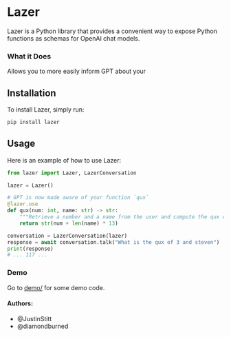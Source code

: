# Lazer

Lazer is a Python library that provides a convenient way to expose Python functions as schemas for OpenAI chat models.

### What it Does

Allows you to more easily inform GPT about your

## Installation

To install Lazer, simply run:

```bash
pip install lazer
```

## Usage

Here is an example of how to use Lazer:

```python
from lazer import Lazer, LazerConversation

lazer = Lazer()

# GPT is now made aware of your function `qux`
@lazer.use
def qux(num: int, name: str) -> str:
    """Retrieve a number and a name from the user and compute the qux of it"""
    return str(num + len(name) * 13)

conversation = LazerConversation(lazer)
response = await conversation.talk("What is the qux of 3 and steven")
print(response)
# ... 117 ...
```

### Demo

Go to [demo/](demo/) for some demo code.

#### Authors:

* @JustinStitt
* @diamondburned
